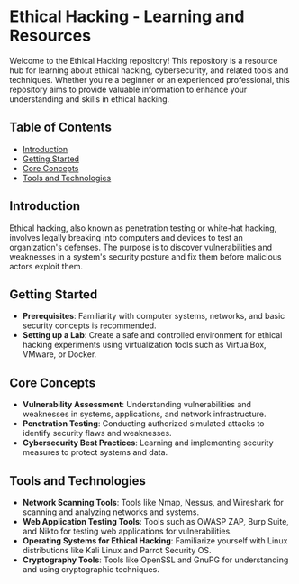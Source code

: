 # Ethical Hacking - Learning and Resources

Welcome to the Ethical Hacking repository! This repository is a resource hub for learning about ethical hacking, cybersecurity, and related tools and techniques. Whether you're a beginner or an experienced professional, this repository aims to provide valuable information to enhance your understanding and skills in ethical hacking.

## Table of Contents

- [Introduction](#introduction)
- [Getting Started](#getting-started)
- [Core Concepts](#core-concepts)
- [Tools and Technologies](#tools-and-technologies)

## Introduction

Ethical hacking, also known as penetration testing or white-hat hacking, involves legally breaking into computers and devices to test an organization's defenses. The purpose is to discover vulnerabilities and weaknesses in a system's security posture and fix them before malicious actors exploit them.

## Getting Started

- **Prerequisites**: Familiarity with computer systems, networks, and basic security concepts is recommended.
- **Setting up a Lab**: Create a safe and controlled environment for ethical hacking experiments using virtualization tools such as VirtualBox, VMware, or Docker.

## Core Concepts

- **Vulnerability Assessment**: Understanding vulnerabilities and weaknesses in systems, applications, and network infrastructure.
- **Penetration Testing**: Conducting authorized simulated attacks to identify security flaws and weaknesses.
- **Cybersecurity Best Practices**: Learning and implementing security measures to protect systems and data.

## Tools and Technologies

- **Network Scanning Tools**: Tools like Nmap, Nessus, and Wireshark for scanning and analyzing networks and systems.
- **Web Application Testing Tools**: Tools such as OWASP ZAP, Burp Suite, and Nikto for testing web applications for vulnerabilities.
- **Operating Systems for Ethical Hacking**: Familiarize yourself with Linux distributions like Kali Linux and Parrot Security OS.
- **Cryptography Tools**: Tools like OpenSSL and GnuPG for understanding and using cryptographic techniques.


